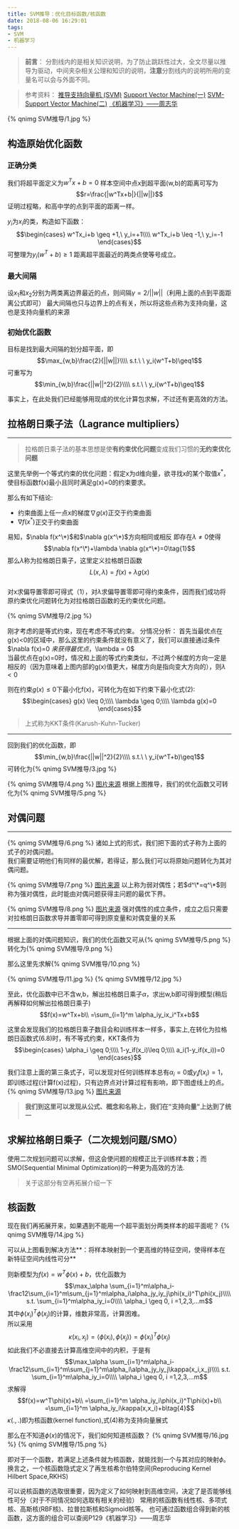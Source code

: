 ```yaml
---
title: SVM推导：优化目标函数/核函数
date: 2018-08-06 16:29:01
tags:
- SVM
- 机器学习
---
```

> **前言**：
分割线内的是相关知识说明，为了防止跳跃性过大，全文尽量以推导为驱动，中间夹杂相关公理和知识的说明，**注意**分割线内的说明所用的变量名可以会与外面不同。


> 参考资料：
[推导支持向量机 (SVM)](https://github.com/HaoMood/File/blob/master/%E4%BB%8E%E9%9B%B6%E6%8E%A8%E5%AF%BC%E6%94%AF%E6%8C%81%E5%90%91%E9%87%8F%E6%9C%BA%28SVM%29.pdf)
[Support Vector Machine(一)](https://zhuanlan.zhihu.com/p/24638007)
[SVM-Support Vector Machine(二)](https://zhuanlan.zhihu.com/p/29865057)
[《机器学习》——周志华](https://book.douban.com/subject/26708119/)

{% qnimg SVM推导/1.jpg %}

## 构造原始优化函数

### 正确分类
我们将超平面定义为$w^Tx+b=0$ 
样本空间中点x到超平面(w,b)的距离可写为$$r=\frac{|w^Tx+b|}{||w||}$$
证明过程略，和高中学的点到平面的距离一样。

$y_i$为$x_i$的类，构造如下函数：
$$\begin{cases}
w^Tx_i+b \geq +1,\   y_i=+1\\\\  
w^Tx_i+b \leq -1,\   y_i=-1
\end{cases}$$
可整理为$y_i(w^T+b)\geq1$
距离超平面最近的两类点使等号成立。

### 最大间隔

设$x_1$和$x_2$分别为两类离边界最近的点，则间隔$\gamma=2/||w||$（利用上面的点到平面距离公式即可）
最大间隔也只与边界上的点有关，所以将这些点称为支持向量，这也是支持向量机的来源

### 初始优化函数

目标是找到最大间隔的划分超平面，即$$\max_{w,b}\frac{2}{||w||}\\\\
s.t.\  \ y_i(w^T+b)\geq1$$
可重写为$$\min_{w,b}\frac{||w||^2}{2}\\\\
s.t.\  \ y_i(w^T+b)\geq1$$


事实上，在此处我们已经能够用现成的优化计算包求解，不过还有更高效的方法。

## 拉格朗日乘子法（Lagrance multipliers）

----------

> 拉格朗日乘子法的基本思想是使**有约束优化问题**变成我们习惯的**无约束优化问题**

这里先举例一个等式约束的优化问题：假定x为d维向量，欲寻找x的某个取值$x^*$，使目标函数f(x)最小且同时满足g(x)=0的约束要求。

那么有如下结论:

 - 约束曲面上任一点x的梯度$\nabla g(x)$正交于约束曲面
 - $\nabla f(x^*)$正交于约束曲面


易知，$\nabla f(x^\*)$和$\nabla g(x^\*)$方向相同或相反
即存在$\lambda\not=0$使得$$\nabla f(x^\*)+\lambda \nabla g(x^\*)=0\tag{1}$$
那么$\lambda$称为拉格朗日乘子，这里定义拉格朗日函数$$L(x,\lambda)=f(x)+\lambda g(x)\tag{2}$$  
对x求偏导置零即可得式（1），对$\lambda$求偏导置零即可得约束条件，因而我们成功将原约束优化问题转化为对拉格朗日函数的无约束优化问题。

{% qnimg SVM推导/2.jpg %}

刚才考虑的是等式约束，现在考虑不等式约束。
分情况分析：
首先当最优点在g(x)<0的区域中，那么这里的约束条件就没有意义了，我们可以直接通过条件$\nabla f(x)=0 $来获得最优点，$\lambda = 0$  
当最优点在g(x)=0时，情况和上面的等式约束类似，不过两个梯度的方向一定是相反的（因为意味着上图内部的g(x)值更大，梯度方向是指向变大方向的），则$\lambda < 0$

则在约束$g(x) \leq 0$下最小化f(x)，可转化为在如下约束下最小化式(2):
$$\begin{cases}
g(x) \leq 0;\\\\
\lambda \geq 0;\\\\
\lambda g(x)=0
\end{cases}$$
> 上式称为KKT条件(Karush-Kuhn-Tucker)


----------

回到我们的优化函数，即$$\min_{w,b}\frac{||w||^2}{2}\\\\
s.t.\  \ y_i(w^T+b)\geq1$$
可转化为{% qnimg SVM推导/3.jpg %}


{% qnimg SVM推导/4.png %}
[图片来源](https://github.com/HaoMood/File/blob/master/%E4%BB%8E%E9%9B%B6%E6%8E%A8%E5%AF%BC%E6%94%AF%E6%8C%81%E5%90%91%E9%87%8F%E6%9C%BA%28SVM%29.pdf)
根据上图推导，我们的优化函数又可转化为{% qnimg SVM推导/5.png %}

## 对偶问题

----------

{% qnimg SVM推导/6.png %}
诸如上式的形式，我们把下面的式子称为上面的式子的对偶问题。  
我们需要证明他们有同样的最优解，若得证，那么我们可以将原始问题转化为其对偶问题。

{% qnimg SVM推导/7.png %}
[图片来源](https://zhuanlan.zhihu.com/p/24638007)
以上称为弱对偶性；若$d^\*=q^\*$则称为强对偶性，此时能由对偶问题获得主问题的最优下界。

{% qnimg SVM推导/8.png %}
[图片来源](https://zhuanlan.zhihu.com/p/24638007)
强对偶性的成立条件，成立之后只需要对拉格朗日函数求导并置零即可得到原变量和对偶变量的关系

----------

根据上面的对偶问题知识，我们的优化函数又可从{% qnimg SVM推导/5.png %}转化为{% qnimg SVM推导/9.png %}
 
那么这里先求解{% qnimg SVM推导/10.png %}

{% qnimg SVM推导/11.jpg %}
{% qnimg SVM推导/12.jpg %}


至此，优化函数中已不含w,b，解出拉格朗日乘子$\alpha$，求出w,b即可得到模型(稍后再解释如何解出拉格朗日乘子)
$$f(x)=w^Tx+b\\
=\sum_{i=1}^m \alpha_iy_ix_i^Tx+b$$

这里会发现我们的拉格朗日乘子数目会和训练样本一样多，事实上,在转化为拉格朗日函数式(6.8)时，有不等式约束，KKT条件为
$$\begin{cases}
\alpha_i \geq 0;\\\\
1-y_if(x_i)\leq 0;\\\\
a_i(1-y_if(x_i))=0
\end{cases}$$

我们注意上面的第三条式子，可以发现对任何训练样本总有$\alpha_i=0$或$y_if(x_i)=1$，即训练过程(计算f(x)过程)，只有边界点对计算过程有影响，即下图虚线上的点。
{% qnimg SVM推导/13.jpg %}
[图片来源](https://zhuanlan.zhihu.com/p/24638007)

> **我们到这里可以发现从公式、概念和名称上，我们在"支持向量"上达到了统一**

## 求解拉格朗日乘子（二次规划问题/SMO）

使用二次规划问题可以求解，但这会使问题的规模正比于训练样本数；而SMO(Sequential Minimal Optimization)的一种更为高效的方法.

> 关于这部分有空再拓展介绍一下

## 核函数

现在我们再拓展开来，如果遇到不能用一个超平面划分两类样本的超平面呢？
{% qnimg SVM推导/14.jpg %}

可以从上图看到解决方法**：将样本映射到一个更高维的特征空间，使得样本在新特征空间内线性可分**

则新模型为$f(x)=w^T\phi(x)+b$，优化函数为$$\max_\alpha \sum_{i=1}^m\alpha_i-\frac12\sum_{i=1}^m\sum_{j=1}^m\alpha_i\alpha_jy_iy_j\phi(x_i)^T\phi(x_j)\\\\ s.t. \sum_{i=1}^m\alpha_iy_i=0\\\\
\alpha_i \geq 0, i =1,2,3,...m$$
其中$\phi(x_i)^T\phi(x_j)$的计算，维数非常高，计算困难。  
所以采用$$\kappa(x_i,x_j)=\langle\phi(x_i),\phi(x_j)\rangle=\phi(x_i)^T\phi(x_j)$$
如此我们不必直接去计算高维空间中的内积，于是有$$\max_\alpha \sum_{i=1}^m\alpha_i-\frac12\sum_{i=1}^m\sum_{j=1}^m\alpha_i\alpha_jy_iy_j\kappa(x_i,x_j)\\\\ s.t. \sum_{i=1}^m\alpha_iy_i=0\\\\
\alpha_i \geq 0, i =1,2,3,...m$$
求解得$$f(x)=w^T\phi(x)+b\\
=\sum_{i=1}^m \alpha_iy_i\phi(x_i)^T\phi(x)+b\\
=\sum_{i=1}^m \alpha_iy_i\kappa(x,x_i)+b\tag{4}$$
$\kappa(.,.)$即为核函数(kernel function),式(4)称为支持向量展式  

那么在不知道$\phi(x)$的情况下，我们如何知道核函数？
{% qnimg SVM推导/16.jpg %}
{% qnimg SVM推导/15.png %}

即对于一个函数，若满足上述条件就为核函数，就能找到一个与其对应的映射$\phi$。换言之，一个核函数隐式定义了再生核希尔伯特空间(Reproducing Kernel Hilbert Space,RKHS)

可以说核函数的选取很重要，因为定义了如何映射到高维空间，决定了是否能够线性可分（对于不同情况如何选取有相关的经验）
常用的核函数有线性核、多项式核、高斯核(RBF核)、拉普拉斯核和Sigmoid核等。
也可通过函数组合得到新的核函数，这方面的组合可以查阅P129《机器学习》——周志华
